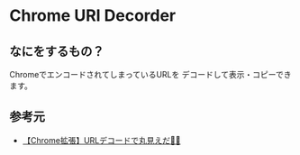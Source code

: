 # Chrome URI Decorder

## なにをするもの？

ChromeでエンコードされてしまっているURLを
デコードして表示・コピーできます。

## 参考元

- [【Chrome拡張】URLデコードで丸見えだ👀✨](https://qiita.com/PoodleMaster/items/0ac4e404ebffb2821421)
